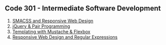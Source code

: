 ## Code 301 - Intermediate Software Development
1. [SMACSS and Responsive Web Design](https://emranaloul.github.io/reading-notes/Read:%2001%20-%20SMACSS%20and%20Responsive%20Web%20Design)
1. [jQuery & Pair Programming](https://emranaloul.github.io/reading-notes/301-class02)
1. [Templating with Mustache & Flexbox](https://emranaloul.github.io/reading-notes/301-class03)
1.  [Responsive Web Design and Regular Expressions](https://emranaloul.github.io/reading-notes/301-class04)